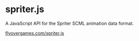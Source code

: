 spriter.js
==========

A JavaScript API for the Spriter SCML animation data format.

<a href="http://flyovergames.com/spriter.js/">flyovergames.com/spriter.js</a>